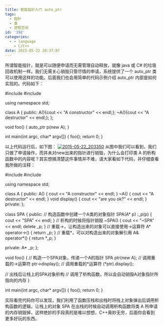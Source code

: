 ```yaml
---
title: 智能指针入门 auto_ptr
tags:
  - 指针
  - 类
  - 进程空间
id: '192'
categories:
  - - language
    - C/C++
date: 2015-05-22 20:37:07
---
```


所谓智能指针，就是可以随便申请而无需管理自动释放，就像 java 或 C# 的垃圾回收机制一样。我们无需关心销毁只管尽情的申请，系统提供了一个 auto\_ptr 类可以使用这样的功能。后面我们也会用简单的代码示例介绍 auto\_ptr 内部是如何实现的。代码如下：
<!-- more -->
#include <iostream>
#include <memory>

using namespace std;

class A
{
public:
A(){cout << "A constructor" << endl;};
~A(){cout << "A destructor" << endl;};
};

void foo()
{
auto\_ptr<A> p(new A);
}

int main(int argc, char\* argv\[\])
{
foo();
return 0;
}

以上代码运行后，如下图： [![2015-05-22_203350](http://www.mycode.net.cn/wp-content/uploads/2015/05/2015-05-22_203350.png)](http://www.mycode.net.cn/wp-content/uploads/2015/05/2015-05-22_203350.png) 从图中我们可以看到，我们只做了申请操作，而并未对new出来的指针进行销毁，为什么会打印类 A 的析构函数中的内容呢？其实想搞清楚这件事情并不难，请大家看如下代码，并仔细查看我所做的注释：

#include <iostream>
#include <memory>

using namespace std;

class A
{
public:
A()
{
cout << "A constructor" << endl;
}
~A()
{
cout << "A destructor" << endl;
}
void display()
{
cout << "are you ok?" << endl;
}
private:
};

class SPA
{
public:
// 构造函数中创建一个A类的对象指针
SPA(A\* p)
:\_p(p)
{
cout << "SPA" << endl;
}
// 析构的时候将指针销毁
~SPA()
{
cout << "~SPA" << endl;
delete \_p;
}
// 重载->，让构造出来的对象可以直接使用->运算符
A\* operator->()
{
return \_p;
}
// 重载\*，可以对构造出来的对象解引用
A& operator\*()
{
return \*\_p;
}

private:
A\* \_p;
};

void foo()
{
// 构造一个SPA对象，传递一个A的指针
SPA ptr(new A);
// 调用重载的->运算符
ptr->display();
// 调用重载的\*运算符
(\*ptr).display();

// 出栈后让栈上的SPA对象析构
// 调用了析构函数，所以会自动销毁A对象指针所指向的内存
}

int main(int argc, char\* argv\[\])
{
foo();
return 0;
}

实际看完代码你可以发现，我们利用了函数压栈和出栈时将栈上对象弹出后调用析构函数的逻辑，让栈上的对象 SPA 在出栈的时候自动调用析构函数将类 A 所申请的内存销毁掉，这样绝妙的手段真的是难以想想，C++奥妙无穷，后面你会看到更多好玩的东西。